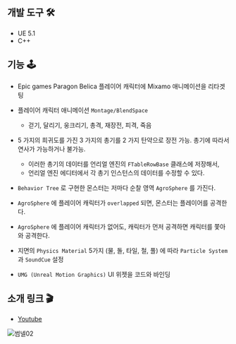 ## 개발 도구 🛠
- UE 5.1
- C++

## 기능 🕹
- Epic games Paragon Belica 플레이어 캐릭터에 Mixamo 애니메이션을 리타겟팅
- 플레이어 캐릭터 애니메이션 ``Montage/BlendSpace``
  - 걷기, 달리기, 웅크리기, 총격, 재장전, 피격, 죽음 

- 5 가지의 희귀도를 가진 3 가지의 총기를 2 가지 탄약으로 장전 가능. 총기에 따라서 연사가 가능하거나 불가능. 
  - 이러한 총기의 데이터를 언리얼 엔진의 ``FTableRowBase`` 클래스에 저장해서, 
  - 언리얼 엔진 에디터에서 각 총기 인스턴스의 데이터를 수정할 수 있다.

- ``Behavior Tree`` 로 구현한 몬스터는 저마다 순찰 영역 ``AgroSphere`` 를 가진다.
- ``AgroSphere`` 에 플레이어 캐릭터가 ``overlapped`` 되면, 몬스터는 플레이어를 공격한다.
- ``AgroSphere`` 에 플레이어 캐릭터가 없어도, 캐릭터가 먼저 공격하면 캐릭터를 쫓아와 공격한다.

-  지면의 ``Physics Material`` 5가지 (물, 돌, 타일, 철, 풀) 에 따라 ``Particle System`` 과  ``SoundCue`` 설정
- ``UMG (Unreal Motion Graphics)`` UI 위젯을 코드와 바인딩

## 소개 링크 🎬
- [Youtube](https://youtu.be/PPTi-WS36Zg)



![썸넬02](https://github.com/strurao/StarShot/assets/126440235/a916be0f-5e04-4324-bab5-1478fdf5363b)
